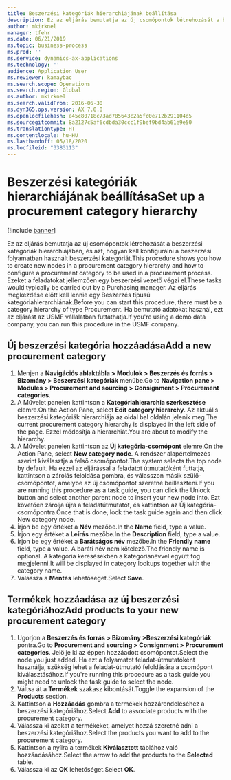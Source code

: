 ```yaml
---
title: Beszerzési kategóriák hierarchiájának beállítása
description: Ez az eljárás bemutatja az új csomópontok létrehozását a beszerzési kategóriák hierarchiájában, és azt, hogyan kell konfigurálni a beszerzési folyamatban használt beszerzési kategóriát.
author: mkirknel
manager: tfehr
ms.date: 06/21/2019
ms.topic: business-process
ms.prod: ''
ms.service: dynamics-ax-applications
ms.technology: ''
audience: Application User
ms.reviewer: kamaybac
ms.search.scope: Operations
ms.search.region: Global
ms.author: mkirknel
ms.search.validFrom: 2016-06-30
ms.dyn365.ops.version: AX 7.0.0
ms.openlocfilehash: e45c80718c73ad785643c2a5fc0e712b291104d5
ms.sourcegitcommit: 8a2127c5af6cdbda30ccc1f9bef9bd4ab61e9e50
ms.translationtype: HT
ms.contentlocale: hu-HU
ms.lasthandoff: 05/18/2020
ms.locfileid: "3383113"
---
```

# <a name="set-up-a-procurement-category-hierarchy"></a><span data-ttu-id="96550-103">Beszerzési kategóriák hierarchiájának beállítása</span><span class="sxs-lookup"><span data-stu-id="96550-103">Set up a procurement category hierarchy</span></span>

[!include [banner](../../includes/banner.md)]

<span data-ttu-id="96550-104">Ez az eljárás bemutatja az új csomópontok létrehozását a beszerzési kategóriák hierarchiájában, és azt, hogyan kell konfigurálni a beszerzési folyamatban használt beszerzési kategóriát.</span><span class="sxs-lookup"><span data-stu-id="96550-104">This procedure shows you how to create new nodes in a procurement category hierarchy and how to configure a procurement category to be used in a procurement process.</span></span> <span data-ttu-id="96550-105">Ezeket a feladatokat jellemzően egy beszerzési vezető végzi el.</span><span class="sxs-lookup"><span data-stu-id="96550-105">These tasks would typically be carried out by a Purchasing manager.</span></span> <span data-ttu-id="96550-106">Az eljárás megkezdése előtt kell lennie egy Beszerzés típusú kategóriahierarchiának.</span><span class="sxs-lookup"><span data-stu-id="96550-106">Before you can start this procedure, there must be a category hierarchy of type Procurement.</span></span> <span data-ttu-id="96550-107">Ha bemutató adatokat használ, ezt az eljárást az USMF vállalatban futtathatja.</span><span class="sxs-lookup"><span data-stu-id="96550-107">If you're using a demo data company, you can run this procedure in the USMF company.</span></span>


## <a name="add-a-new-procurement-category"></a><span data-ttu-id="96550-108">Új beszerzési kategória hozzáadása</span><span class="sxs-lookup"><span data-stu-id="96550-108">Add a new procurement category</span></span>
1. <span data-ttu-id="96550-109">Menjen a **Navigációs ablaktábla > Modulok > Beszerzés és forrás > Bizomány > Beszerzési kategóriák** menübe.</span><span class="sxs-lookup"><span data-stu-id="96550-109">Go to **Navigation pane > Modules > Procurement and sourcing > Consignment > Procurement categories**.</span></span>
2. <span data-ttu-id="96550-110">A Művelet panelen kattintson a **Kategóriahierarchia szerkesztése** elemre.</span><span class="sxs-lookup"><span data-stu-id="96550-110">On the Action Pane, select **Edit category hierarchy**.</span></span> <span data-ttu-id="96550-111">Az aktuális beszerzési kategóriák hierarchiája az oldal bal oldalán jelenik meg.</span><span class="sxs-lookup"><span data-stu-id="96550-111">The current procurement category hierarchy is displayed in the left side of the page.</span></span> <span data-ttu-id="96550-112">Ezzel módosítja a hierarchiát.</span><span class="sxs-lookup"><span data-stu-id="96550-112">You  are about to modify the hierarchy.</span></span>  
3. <span data-ttu-id="96550-113">A Művelet panelen kattintson az **Új kategória-csomópont** elemre.</span><span class="sxs-lookup"><span data-stu-id="96550-113">On the Action Pane, select **New category node**.</span></span> <span data-ttu-id="96550-114">A rendszer alapértelmezés szerint kiválasztja a felső csomópontot.</span><span class="sxs-lookup"><span data-stu-id="96550-114">The system selects the top node by default.</span></span> <span data-ttu-id="96550-115">Ha ezzel az eljárással a feladatot útmutatóként futtatja, kattintson a zárolás feloldása gombra, és válasszon másik szülő-csomópontot, amelybe az új csomópontot szeretné beilleszteni.</span><span class="sxs-lookup"><span data-stu-id="96550-115">If you are running this procedure as a task guide, you can click the Unlock button and select another parent node to insert your new node into.</span></span> <span data-ttu-id="96550-116">Ezt követően zárolja újra a feladatútmutatót, és kattintson az Új kategória-csomópontra.</span><span class="sxs-lookup"><span data-stu-id="96550-116">Once that is done, lock the task guide again and then click New category node.</span></span>  
4. <span data-ttu-id="96550-117">Írjon be egy értéket a **Név** mezőbe.</span><span class="sxs-lookup"><span data-stu-id="96550-117">In the **Name** field, type a value.</span></span>
5. <span data-ttu-id="96550-118">Írjon egy értéket a **Leírás** mezőbe.</span><span class="sxs-lookup"><span data-stu-id="96550-118">In the **Description** field, type a value.</span></span>
6. <span data-ttu-id="96550-119">Írjon be egy értéket a **Barátságos név** mezőbe.</span><span class="sxs-lookup"><span data-stu-id="96550-119">In the **Friendly name** field, type a value.</span></span> <span data-ttu-id="96550-120">A baráti név nem kötelező.</span><span class="sxs-lookup"><span data-stu-id="96550-120">The friendly name is optional.</span></span> <span data-ttu-id="96550-121">A kategória keresésekben a kategórianévvel együtt fog megjelenni.</span><span class="sxs-lookup"><span data-stu-id="96550-121">It will be displayed in category lookups together with the category name.</span></span>  
7. <span data-ttu-id="96550-122">Válassza a **Mentés** lehetőséget.</span><span class="sxs-lookup"><span data-stu-id="96550-122">Select **Save**.</span></span>

## <a name="add-products-to-your-new-procurement-category"></a><span data-ttu-id="96550-123">Termékek hozzáadása az új beszerzési kategóriához</span><span class="sxs-lookup"><span data-stu-id="96550-123">Add products to your new procurement category</span></span>
1. <span data-ttu-id="96550-124">Ugorjon a **Beszerzés és forrás > Bizomány >Beszerzési kategóriák** pontra.</span><span class="sxs-lookup"><span data-stu-id="96550-124">Go to **Procurement and sourcing > Consignment > Procurement categories**.</span></span> <span data-ttu-id="96550-125">Jelölje ki az éppen hozzáadott csomópontot.</span><span class="sxs-lookup"><span data-stu-id="96550-125">Select the node you just added.</span></span> <span data-ttu-id="96550-126">Ha ezt a folyamatot feladat-útmutatóként használja, szükség lehet a feladat-útmutató feloldására a csomópont kiválasztásához.</span><span class="sxs-lookup"><span data-stu-id="96550-126">If you're running this procedure as a task guide you might need to unlock the task guide to select the node.</span></span>  
2. <span data-ttu-id="96550-127">Váltsa át a **Termékek** szakasz kibontását.</span><span class="sxs-lookup"><span data-stu-id="96550-127">Toggle the expansion of the **Products** section.</span></span>
3. <span data-ttu-id="96550-128">Kattintson a **Hozzáadás** gombra a termékek hozzárendeléséhez a beszerzési kategóriához.</span><span class="sxs-lookup"><span data-stu-id="96550-128">Select **Add** to associate products with the procurement category.</span></span>
4. <span data-ttu-id="96550-129">Válassza ki azokat a termékeket, amelyet hozzá szeretné adni a beszerzési kategóriához.</span><span class="sxs-lookup"><span data-stu-id="96550-129">Select the products you want to add to the procurement category.</span></span>
5. <span data-ttu-id="96550-130">Kattintson a nyílra a termékek **Kiválasztott** táblához való hozzáadásához.</span><span class="sxs-lookup"><span data-stu-id="96550-130">Select the arrow to add the products to the **Selected** table.</span></span>
6. <span data-ttu-id="96550-131">Válassza ki az **OK** lehetőséget.</span><span class="sxs-lookup"><span data-stu-id="96550-131">Select **OK**.</span></span>
